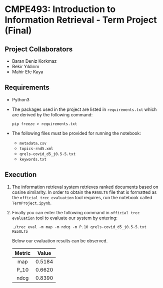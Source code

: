 # CMPE493: Introduction to Information Retrieval - Term Project (Final)

## Project Collaborators

* Baran Deniz Korkmaz
* Bekir Yıldırım
* Mahir Efe Kaya



## Requirements

* Python3

* The packages used in the project are listed in `requirements.txt` which are derived by the following command:

  ```
  pip freeze > requirements.txt
  ```

* The following files must be provided for running the notebook:
  * `metadata.csv`
  * `topics-rnd5.xml`
  * `qrels-covid_d5_j0.5-5.txt`
  * `keywords.txt`



## Execution

1. The information retrieval system retrieves ranked documents based on cosine similarity. In order to obtain the `RESULTS` file that is formatted as the `official trec evaluation` tool requires, run the notebook called `TermProject.ipynb`.

2. Finally you can enter the following command in `official trec evaluation` tool to evaluate our system by entering:

   `./trec_eval -m map -m ndcg -m P.10 qrels-covid_d5_j0.5-5.txt RESULTS`

   Below our evaluation results can be observed.

   | Metric | Value  |
   | :----: | :----: |
   |  map   | 0.5184 |
   |  P_10  | 0.6620 |
   |  ndcg  | 0.8390 |